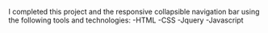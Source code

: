 I completed this project and the responsive collapsible navigation bar using the following tools and technologies:
-HTML
-CSS
-Jquery
-Javascript

